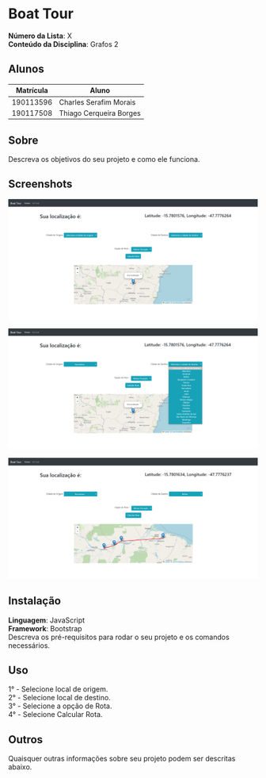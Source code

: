 # Boat Tour

**Número da Lista**: X<br>
**Conteúdo da Disciplina**: Grafos 2<br>

## Alunos
|Matrícula | Aluno |
| -- | -- |
| 190113596  |  Charles Serafim Morais  |
| 190117508  |  Thiago Cerqueira Borges |

## Sobre 
Descreva os objetivos do seu projeto e como ele funciona. 

## Screenshots
![Alt text](image.png)

![Alt text](image-1.png)

![Alt text](image-2.png)



## Instalação 
**Linguagem**: JavaScript <br>
**Framework**: Bootstrap <br>
Descreva os pré-requisitos para rodar o seu projeto e os comandos necessários.

## Uso 
1° - Selecione local de origem.<br>
2° - Selecione local de destino.<br>
3° - Selecione a opção de Rota.<br>
4° - Selecione Calcular Rota.<br>


## Outros 
Quaisquer outras informações sobre seu projeto podem ser descritas abaixo.




